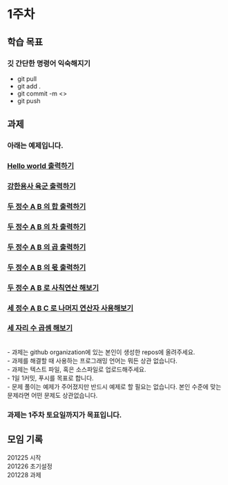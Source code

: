 # 1주차
## 학습 목표
### 깃 간단한 명령어 익숙해지기
- git pull
- git add .
- git commit -m <>
- git push

## 과제 
### 아래는 예제입니다.
### [Hello world 출력하기](https://www.acmicpc.net/problem/2557)
### [강한용사 육군 출력하기](https://www.acmicpc.net/problem/10718)
### [두 정수 A B 의 합 출력하기](https://www.acmicpc.net/problem/1000)
### [두 정수 A B 의 차 출력하기](https://www.acmicpc.net/problem/1001)
### [두 정수 A B 의 곱 출력하기](https://www.acmicpc.net/problem/10998)
### [두 정수 A B 의 몫 출력하기](https://www.acmicpc.net/problem/1008)
### [두 정수 A B 로 사칙연산 해보기](https://www.acmicpc.net/problem/10869)
### [세 정수 A B C 로 나머지 연산자 사용해보기](https://www.acmicpc.net/problem/10430)
### [세 자리 수 곱셈 해보기](https://www.acmicpc.net/problem/2588)
<br>
- 과제는 github organization에 있는 본인이 생성한 repos에 올려주세요.
<br>
- 과제를 해결할 때 사용하는 프로그래밍 언어는 뭐든 상관 없습니다.
<br>
- 과제는 텍스트 파일, 혹은 소스파일로 업로드해주세요.
<br>
- 1일 1커밋, 푸시를 목표로 합니다.
<br>
- 문제 풀이는 예제가 주어졌지만 반드시 예제로 할 필요는 없습니다. 본인 수준에 맞는 문제라면 어떤 문제도 상관없습니다.

### 과제는 1주차 토요일까지가 목표입니다.

## 모임 기록
201225 시작<br>
201226 초기설정<br>
201228 과제<br>
